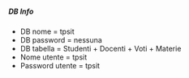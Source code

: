 ##### DB Info
- DB nome = tpsit
- DB password = nessuna
- DB tabella = Studenti + Docenti + Voti + Materie
- Nome utente = tpsit
- Password utente = tpsit
